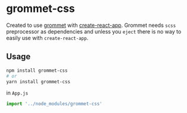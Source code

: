# grommet-css

Created to use [grommet](https://github.com/grommet/grommet) with [create-react-app](https://github.com/facebookincubator/create-react-app). Grommet needs `scss` preprocessor as dependencies and unless you `eject` there is no way to easily use with `create-react-app`.

## Usage
```bash
npm install grommet-css
# or
yarn install grommet-css
```

in `App.js`
```js
import '../node_modules/grommet-css'
```
